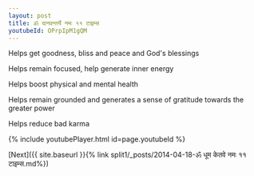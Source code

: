 ```yaml
---
layout: post
title: ॐ दानवन्तर्ये नमः ११ टाइम्स
youtubeId: OPrpIpM1gQM
---
```

 
 
Helps get goodness, bliss and peace and God's blessings
 
Helps remain focused, help generate inner energy 
 
Helps boost physical and mental health 
 
Helps remain grounded and generates a sense of gratitude towards the greater power 
 
Helps reduce bad karma
 
 
 
 


{% include youtubePlayer.html id=page.youtubeId %}
 
[Next]({{ site.baseurl }}{% link  split1/_posts/2014-04-18-ॐ धूम केतवे नमः ११ टाइम्स.md%})
 
